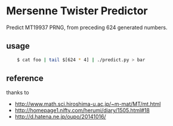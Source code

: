 # Mersenne Twister Predictor

Predict MT19937 PRNG, from preceding 624 generated numbers.

## usage

``` sh
    $ cat foo | tail $[624 * 4] | ./predict.py > bar
```

## reference

thanks to

-   <http://www.math.sci.hiroshima-u.ac.jp/~m-mat/MT/mt.html>
-   <http://homepage1.nifty.com/herumi/diary/1505.html#18>
-   <http://d.hatena.ne.jp/oupo/20141016/>
